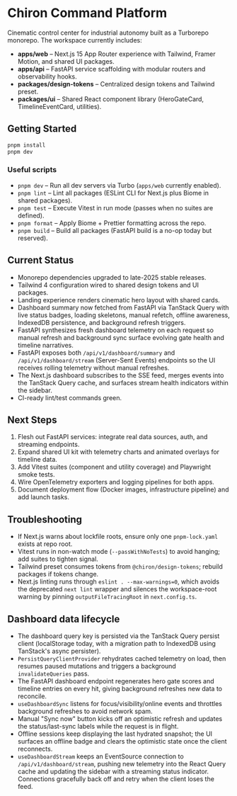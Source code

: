# Chiron Command Platform

Cinematic control center for industrial autonomy built as a Turborepo monorepo. The workspace currently includes:

- **apps/web** – Next.js 15 App Router experience with Tailwind, Framer Motion, and shared UI packages.
- **apps/api** – FastAPI service scaffolding with modular routers and observability hooks.
- **packages/design-tokens** – Centralized design tokens and Tailwind preset.
- **packages/ui** – Shared React component library (HeroGateCard, TimelineEventCard, utilities).

## Getting Started

```bash
pnpm install
pnpm dev
```

### Useful scripts

- `pnpm dev` – Run all dev servers via Turbo (`apps/web` currently enabled).
- `pnpm lint` – Lint all packages (ESLint CLI for Next.js plus Biome in shared packages).
- `pnpm test` – Execute Vitest in run mode (passes when no suites are defined).
- `pnpm format` – Apply Biome + Prettier formatting across the repo.
- `pnpm build` – Build all packages (FastAPI build is a no-op today but reserved).

## Current Status

- Monorepo dependencies upgraded to late-2025 stable releases.
- Tailwind 4 configuration wired to shared design tokens and UI packages.
- Landing experience renders cinematic hero layout with shared cards.
- Dashboard summary now fetched from FastAPI via TanStack Query with live status badges, loading skeletons, manual refetch, offline awareness, IndexedDB persistence, and background refresh triggers.
- FastAPI synthesizes fresh dashboard telemetry on each request so manual refresh and background sync surface evolving gate health and timeline narratives.
- FastAPI exposes both `/api/v1/dashboard/summary` and `/api/v1/dashboard/stream` (Server-Sent Events) endpoints so the UI receives rolling telemetry without manual refreshes.
- The Next.js dashboard subscribes to the SSE feed, merges events into the TanStack Query cache, and surfaces stream health indicators within the sidebar.
- CI-ready lint/test commands green.

## Next Steps

1. Flesh out FastAPI services: integrate real data sources, auth, and streaming endpoints.
2. Expand shared UI kit with telemetry charts and animated overlays for timeline data.
3. Add Vitest suites (component and utility coverage) and Playwright smoke tests.
4. Wire OpenTelemetry exporters and logging pipelines for both apps.
5. Document deployment flow (Docker images, infrastructure pipeline) and add launch tasks.

## Troubleshooting

- If Next.js warns about lockfile roots, ensure only one `pnpm-lock.yaml` exists at repo root.
- Vitest runs in non-watch mode (`--passWithNoTests`) to avoid hanging; add suites to tighten signal.
- Tailwind preset consumes tokens from `@chiron/design-tokens`; rebuild packages if tokens change.
- Next.js linting runs through `eslint . --max-warnings=0`, which avoids the deprecated `next lint` wrapper and silences the workspace-root warning by pinning `outputFileTracingRoot` in `next.config.ts`.

## Dashboard data lifecycle

- The dashboard query key is persisted via the TanStack Query persist client (localStorage today, with a migration path to IndexedDB using TanStack's async persister).
- `PersistQueryClientProvider` rehydrates cached telemetry on load, then resumes paused mutations and triggers a background `invalidateQueries` pass.
- The FastAPI dashboard endpoint regenerates hero gate scores and timeline entries on every hit, giving background refreshes new data to reconcile.
- `useDashboardSync` listens for focus/visibility/online events and throttles background refreshes to avoid network spam.
- Manual "Sync now" button kicks off an optimistic refresh and updates the status/last-sync labels while the request is in flight.
- Offline sessions keep displaying the last hydrated snapshot; the UI surfaces an offline badge and clears the optimistic state once the client reconnects.
- `useDashboardStream` keeps an EventSource connection to `/api/v1/dashboard/stream`, pushing new telemetry into the React Query cache and updating the sidebar with a streaming status indicator. Connections gracefully back off and retry when the client loses the feed.
